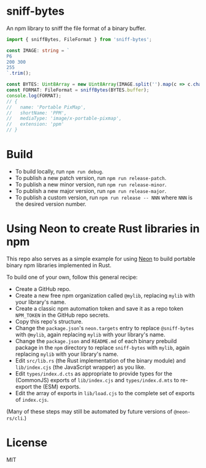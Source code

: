 # sniff-bytes

An npm library to sniff the file format of a binary buffer.

```typescript
import { sniffBytes, FileFormat } from 'sniff-bytes';

const IMAGE: string = `
P6
200 300
255
`.trim();

const BYTES: Uint8Array = new Uint8Array(IMAGE.split('').map(c => c.charCodeAt(0)));
const FORMAT: FileFormat = sniffBytes(BYTES.buffer);
console.log(FORMAT);
// {
//   name: 'Portable PixMap',
//   shortName: 'PPM',
//   mediaType: 'image/x-portable-pixmap',
//   extension: 'ppm'
// }
```

# Build

- To build locally, run `npm run debug`.
- To publish a new patch version, run `npm run release-patch`.
- To publish a new minor version, run `npm run release-minor`.
- To publish a new major version, run `npm run release-major`.
- To publish a custom version, run `npm run release -- NNN` where `NNN` is the desired version number.

# Using Neon to create Rust libraries in npm

This repo also serves as a simple example for using [Neon](https://neon-bindings.com) to build portable binary npm libraries implemented in Rust.

To build one of your own, follow this general recipe:

- Create a GitHub repo.
- Create a new free npm organization called `@mylib`, replacing `mylib` with your library's name.
- Create a classic npm automation token and save it as a repo token `NPM_TOKEN` in the GitHub repo secrets.
- Copy this repo's structure.
- Change the `package.json`'s `neon.targets` entry to replace `@sniff-bytes` with `@mylib`, again replacing `mylib` with your library's name.
- Change the `package.json` and `README.md` of each binary prebuild package in the `npm` directory to replace `sniff-bytes` with `mylib`, again replacing `mylib` with your library's name.
- Edit `src/lib.rs` (the Rust implementation of the binary module) and `lib/index.cjs` (the JavaScript wrapper) as you like.
- Edit `types/index.d.cts` as appropriate to provide types for the (CommonJS) exports of `lib/index.cjs` and `types/index.d.mts` to re-export the (ESM) exports.
- Edit the array of exports in `lib/load.cjs` to the complete set of exports of `index.cjs`.

(Many of these steps may still be automated by future versions of `@neon-rs/cli`.)

# License

MIT
